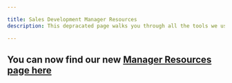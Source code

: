```yaml
---

title: Sales Development Manager Resources
description: This depracated page walks you through all the tools we use in the Sales Dev org.

---
```


## You can now find our new [Manager Resources page here](/handbook/marketing/sales-development/sales-development-tools/#sales-dev-manager-resources)
